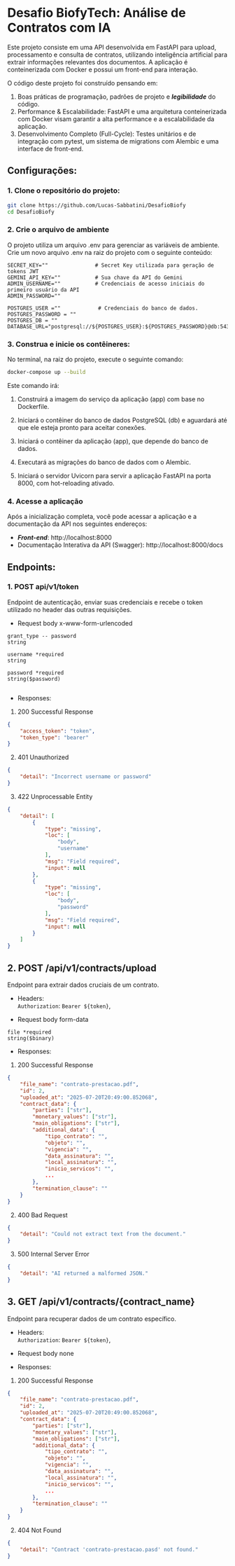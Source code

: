 # Desafio BiofyTech: Análise de Contratos com IA

Este projeto consiste em uma API desenvolvida em FastAPI para upload, processamento e consulta de contratos, utilizando inteligência artificial para extrair informações relevantes dos documentos. A aplicação é conteinerizada com Docker e possui um front-end para interação.

O código deste projeto foi construído pensando em: 
1. Boas práticas de programação, padrões de projeto e ***legibilidade*** do código.
2. Performance & Escalabilidade: FastAPI e uma arquitetura conteinerizada com Docker visam garantir a alta performance e a escalabilidade da aplicação.
3. Desenvolvimento Completo (Full-Cycle): Testes unitários e de integração com pytest, um sistema de migrations com Alembic e uma interface de front-end.

## Configurações:

### 1. Clone o repositório do projeto:
```bash
git clone https://github.com/Lucas-Sabbatini/DesafioBiofy
cd DesafioBiofy
```

### 2. Crie o arquivo de ambiente
O projeto utiliza um arquivo .env para gerenciar as variáveis de ambiente. Crie um novo arquivo .env na raiz do projeto com o seguinte conteúdo:
```env
SECRET_KEY=""               # Secret Key utilizada para geração de tokens JWT
GEMINI_API_KEY=""           # Sua chave da API do Gemini
ADMIN_USERNAME=""           # Credenciais de acesso iniciais do primeiro usuário da API
ADMIN_PASSWORD=""

POSTGRES_USER =""            # Credenciais do banco de dados.
POSTGRES_PASSWORD = ""
POSTGRES_DB = ""
DATABASE_URL="postgresql://${POSTGRES_USER}:${POSTGRES_PASSWORD}@db:5432/${POSTGRES_DB}"
```

### 3. Construa e inicie os contêineres:
No terminal, na raiz do projeto, execute o seguinte comando:
```bash
docker-compose up --build
```
Este comando irá:
1. Construirá a imagem do serviço da aplicação (app) com base no Dockerfile.


2. Iniciará o contêiner do banco de dados PostgreSQL (db) e aguardará até que ele esteja pronto para aceitar conexões.


3. Iniciará o contêiner da aplicação (app), que depende do banco de dados.


4. Executará as migrações do banco de dados com o Alembic.


5. Iniciará o servidor Uvicorn para servir a aplicação FastAPI na porta 8000, com hot-reloading ativado.

### 4. Acesse a aplicação
Após a inicialização completa, você pode acessar a aplicação e a documentação da API nos seguintes endereços:

- ***Front-end***: http://localhost:8000
- Documentação Interativa da API (Swagger): http://localhost:8000/docs


## Endpoints: 

### 1. POST api/v1/token
Endpoint de autenticação, enviar suas credenciais e recebe o token utilizado no header das outras requisições.
- Request body  x-www-form-urlencoded
```
grant_type -- password
string 

username *required
string
	
password *required
string($password)
	
```
- Responses:
1. 200 Successful Response
```json
{
    "access_token": "token",
    "token_type": "bearer"
}
```
2. 401 Unauthorized
```json
{
    "detail": "Incorrect username or password"
}
```
3. 422 Unprocessable Entity
```json
{
    "detail": [
        {
            "type": "missing",
            "loc": [
                "body",
                "username"
            ],
            "msg": "Field required",
            "input": null
        },
        {
            "type": "missing",
            "loc": [
                "body",
                "password"
            ],
            "msg": "Field required",
            "input": null
        }
    ]
}
```

## 2. POST /api/v1/contracts/upload
Endpoint para extrair dados cruciais de um contrato.
- Headers:<br/>
`Authorization`: `Bearer ${token}`,


- Request body  form-data
```
file *required
string($binary)
```

- Responses:
1. 200 Successful Response
```json
{
    "file_name": "contrato-prestacao.pdf",
    "id": 2,
    "uploaded_at": "2025-07-20T20:49:00.852068",
    "contract_data": {
        "parties": ["str"],
        "monetary_values": ["str"],
        "main_obligations": ["str"],
        "additional_data": {
            "tipo_contrato": "",
            "objeto": "",
            "vigencia": "",
            "data_assinatura": "",
            "local_assinatura": "",
            "inicio_servicos": "",
            ...
        },
        "termination_clause": ""
    }
}
```
2. 400 Bad Request 
```json
{
    "detail": "Could not extract text from the document."
}
```
3. 500 Internal Server Error
```json
{
    "detail": "AI returned a malformed JSON."
}
```

## 3. GET /api/v1/contracts/{contract_name}
Endpoint para recuperar dados de um contrato específico.
- Headers:<br/>
`Authorization`: `Bearer ${token}`,


- Request body  none



- Responses:
1. 200 Successful Response
```json
{
    "file_name": "contrato-prestacao.pdf",
    "id": 2,
    "uploaded_at": "2025-07-20T20:49:00.852068",
    "contract_data": {
        "parties": ["str"],
        "monetary_values": ["str"],
        "main_obligations": ["str"],
        "additional_data": {
            "tipo_contrato": "",
            "objeto": "",
            "vigencia": "",
            "data_assinatura": "",
            "local_assinatura": "",
            "inicio_servicos": "",
            ...
        },
        "termination_clause": ""
    }
}
```
2. 404 Not Found
```json
{
    "detail": "Contract 'contrato-prestacao.pasd' not found."
}
```
